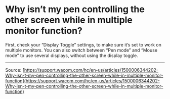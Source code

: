 # Why isn’t my pen controlling the other screen while in multiple monitor function?

First, check your “Display Toggle” settings, to make sure it’s set to work on multiple monitors. You can also switch between “Pen mode” and “Mouse mode” to use several displays, without using the display toggle.

---
Source: [https://support.wacom.com/hc/en-us/articles/1500006344202-Why-isn-t-my-pen-controlling-the-other-screen-while-in-multiple-monitor-function](https://support.wacom.com/hc/en-us/articles/1500006344202-Why-isn-t-my-pen-controlling-the-other-screen-while-in-multiple-monitor-function)
